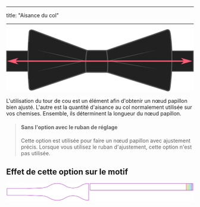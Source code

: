 - - -
title: "Aisance du col"
- - -

![Quelle aisance utilisez-vous pour votre col ?](collarease.svg)

L'utilisation du tour de cou est un élément afin d'obtenir un nœud papillon bien ajusté. L'autre est la quantité d'aisance au col normalement utilisée sur vos chemises. Ensemble, ils déterminent la longueur du nœud papillon.

> #### Sans l'option avec le ruban de réglage
> 
> Cette option est utilisée pour faire un nœud papillon avec ajustement précis. Lorsque vous utilisez le ruban d'ajustement, cette option n'est pas utilisée.

## Effet de cette option sur le motif

![Cette image montre l'effet de cette option en superposant plusieurs variantes qui ont une valeur différente pour cette option](benjamin_collarease_sample.svg "Effet de cette option sur le modèle")
